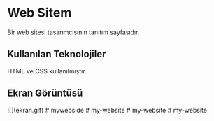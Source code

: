 <h1>Web Sitem</h1>
Bir web sitesi tasarımcısının tanıtım sayfasıdır.
<h2>Kullanılan Teknolojiler</h2>
HTML ve CSS kullanılmıştır.
<h2>Ekran Görüntüsü</h2>
![](ekran.gif)
# mywebside
# my-website
# my-website
# my-website
